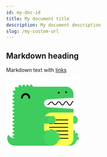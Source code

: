 ```yaml
---
id: my-doc-id
title: My document title
description: My document description
slug: /my-custom-url
---
```


## Markdown heading

Markdown text with [links](./hello)

![Docusaurus logo](../static/img/docusaurus.png)
